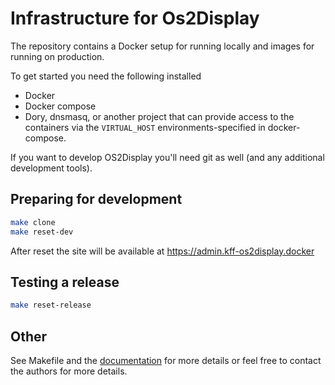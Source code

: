 # Infrastructure for Os2Display

The repository contains a Docker setup for running locally and images for running on production.

To get started you need the following installed
- Docker
- Docker compose
- Dory, dnsmasq, or another project that can provide access to the containers 
  via the `VIRTUAL_HOST` environments-specified in docker-compose.

If you want to develop OS2Display you'll need git as well (and any additional development tools).


## Preparing for development
```bash
make clone
make reset-dev
```

After reset the site will be available at https://admin.kff-os2display.docker

## Testing a release
```bash
make reset-release
```

## Other
See Makefile and the [documentation](documentation) for more details or feel
free to contact the authors for more details.
